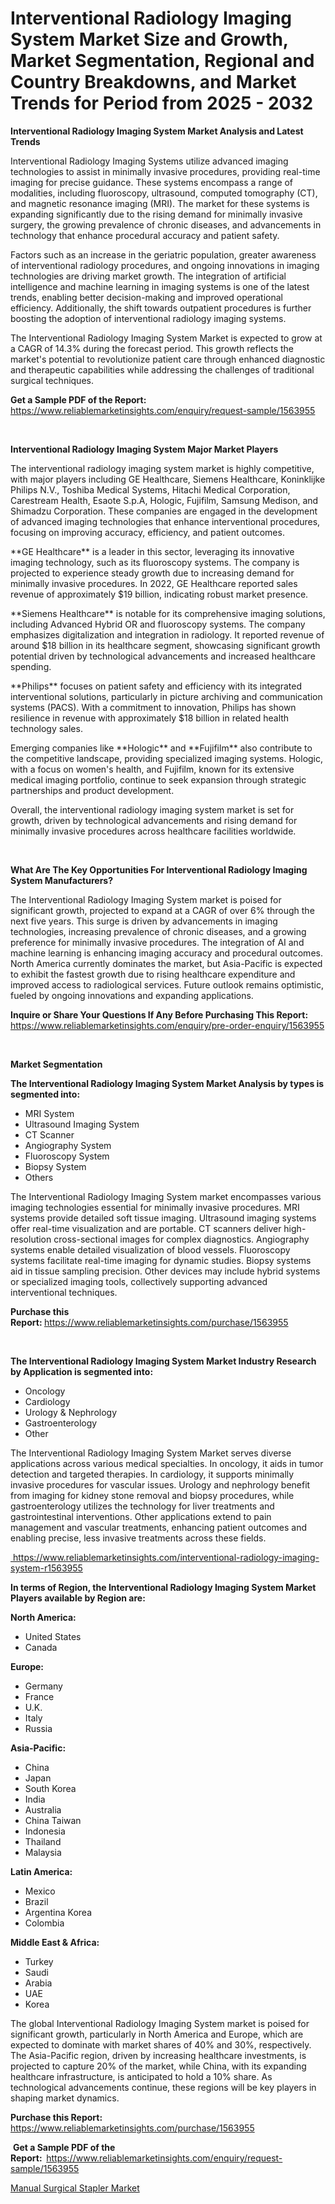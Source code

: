 <p><h1>Interventional Radiology Imaging System Market Size and Growth, Market Segmentation, Regional and Country Breakdowns, and Market Trends for Period from 2025 -  2032</h1></p><p><strong>Interventional Radiology Imaging System Market Analysis and Latest Trends</strong></p>
<p><p>Interventional Radiology Imaging Systems utilize advanced imaging technologies to assist in minimally invasive procedures, providing real-time imaging for precise guidance. These systems encompass a range of modalities, including fluoroscopy, ultrasound, computed tomography (CT), and magnetic resonance imaging (MRI). The market for these systems is expanding significantly due to the rising demand for minimally invasive surgery, the growing prevalence of chronic diseases, and advancements in technology that enhance procedural accuracy and patient safety.</p><p>Factors such as an increase in the geriatric population, greater awareness of interventional radiology procedures, and ongoing innovations in imaging technologies are driving market growth. The integration of artificial intelligence and machine learning in imaging systems is one of the latest trends, enabling better decision-making and improved operational efficiency. Additionally, the shift towards outpatient procedures is further boosting the adoption of interventional radiology imaging systems.</p><p>The Interventional Radiology Imaging System Market is expected to grow at a CAGR of 14.3% during the forecast period. This growth reflects the market's potential to revolutionize patient care through enhanced diagnostic and therapeutic capabilities while addressing the challenges of traditional surgical techniques.</p></p>
<p><strong>Get a Sample PDF of the Report:&nbsp;</strong> <a href="https://www.reliablemarketinsights.com/enquiry/request-sample/1563955?utm_campaign=2112&utm_medium=2&utm_source=Github&utm_content=ia&utm_term=04032025&utm_id=interventional-radiology-imaging-system">https://www.reliablemarketinsights.com/enquiry/request-sample/1563955</a></p>
<p>&nbsp;</p>
<p><strong>Interventional Radiology Imaging System Major Market Players</strong></p>
<p><p>The interventional radiology imaging system market is highly competitive, with major players including GE Healthcare, Siemens Healthcare, Koninklijke Philips N.V., Toshiba Medical Systems, Hitachi Medical Corporation, Carestream Health, Esaote S.p.A, Hologic, Fujifilm, Samsung Medison, and Shimadzu Corporation. These companies are engaged in the development of advanced imaging technologies that enhance interventional procedures, focusing on improving accuracy, efficiency, and patient outcomes.</p><p>**GE Healthcare** is a leader in this sector, leveraging its innovative imaging technology, such as its fluoroscopy systems. The company is projected to experience steady growth due to increasing demand for minimally invasive procedures. In 2022, GE Healthcare reported sales revenue of approximately $19 billion, indicating robust market presence.</p><p>**Siemens Healthcare** is notable for its comprehensive imaging solutions, including Advanced Hybrid OR and fluoroscopy systems. The company emphasizes digitalization and integration in radiology. It reported revenue of around $18 billion in its healthcare segment, showcasing significant growth potential driven by technological advancements and increased healthcare spending.</p><p>**Philips** focuses on patient safety and efficiency with its integrated interventional solutions, particularly in picture archiving and communication systems (PACS). With a commitment to innovation, Philips has shown resilience in revenue with approximately $18 billion in related health technology sales.</p><p>Emerging companies like **Hologic** and **Fujifilm** also contribute to the competitive landscape, providing specialized imaging systems. Hologic, with a focus on women's health, and Fujifilm, known for its extensive medical imaging portfolio, continue to seek expansion through strategic partnerships and product development.</p><p>Overall, the interventional radiology imaging system market is set for growth, driven by technological advancements and rising demand for minimally invasive procedures across healthcare facilities worldwide.</p></p>
<p>&nbsp;</p>
<p><strong>What Are The Key Opportunities For Interventional Radiology Imaging System Manufacturers?</strong></p>
<p><p>The Interventional Radiology Imaging System market is poised for significant growth, projected to expand at a CAGR of over 6% through the next five years. This surge is driven by advancements in imaging technologies, increasing prevalence of chronic diseases, and a growing preference for minimally invasive procedures. The integration of AI and machine learning is enhancing imaging accuracy and procedural outcomes. North America currently dominates the market, but Asia-Pacific is expected to exhibit the fastest growth due to rising healthcare expenditure and improved access to radiological services. Future outlook remains optimistic, fueled by ongoing innovations and expanding applications.</p></p>
<p><strong>Inquire or Share Your Questions If Any Before Purchasing This Report:</strong> <a href="https://www.reliablemarketinsights.com/enquiry/pre-order-enquiry/1563955?utm_campaign=2112&utm_medium=2&utm_source=Github&utm_content=ia&utm_term=04032025&utm_id=interventional-radiology-imaging-system">https://www.reliablemarketinsights.com/enquiry/pre-order-enquiry/1563955</a></p>
<p>&nbsp;</p>
<p><strong>Market Segmentation</strong></p>
<p><strong>The Interventional Radiology Imaging System Market Analysis by types is segmented into:</strong></p>
<p><ul><li>MRI System</li><li>Ultrasound Imaging System</li><li>CT Scanner</li><li>Angiography System</li><li>Fluoroscopy System</li><li>Biopsy System</li><li>Others</li></ul></p>
<p><p>The Interventional Radiology Imaging System market encompasses various imaging technologies essential for minimally invasive procedures. MRI systems provide detailed soft tissue imaging. Ultrasound imaging systems offer real-time visualization and are portable. CT scanners deliver high-resolution cross-sectional images for complex diagnostics. Angiography systems enable detailed visualization of blood vessels. Fluoroscopy systems facilitate real-time imaging for dynamic studies. Biopsy systems aid in tissue sampling precision. Other devices may include hybrid systems or specialized imaging tools, collectively supporting advanced interventional techniques.</p></p>
<p><strong>Purchase this Report:&nbsp;</strong><a href="https://www.reliablemarketinsights.com/purchase/1563955?utm_campaign=2112&utm_medium=2&utm_source=Github&utm_content=ia&utm_term=04032025&utm_id=interventional-radiology-imaging-system">https://www.reliablemarketinsights.com/purchase/1563955</a></p>
<p>&nbsp;</p>
<p><strong>The Interventional Radiology Imaging System Market Industry Research by Application is segmented into:</strong></p>
<p><ul><li>Oncology</li><li>Cardiology</li><li>Urology & Nephrology</li><li>Gastroenterology</li><li>Other</li></ul></p>
<p><p>The Interventional Radiology Imaging System Market serves diverse applications across various medical specialties. In oncology, it aids in tumor detection and targeted therapies. In cardiology, it supports minimally invasive procedures for vascular issues. Urology and nephrology benefit from imaging for kidney stone removal and biopsy procedures, while gastroenterology utilizes the technology for liver treatments and gastrointestinal interventions. Other applications extend to pain management and vascular treatments, enhancing patient outcomes and enabling precise, less invasive treatments across these fields.</p></p>
<p><a href="https://www.reliablemarketinsights.com/interventional-radiology-imaging-system-r1563955?utm_campaign=2112&utm_medium=2&utm_source=Github&utm_content=ia&utm_term=04032025&utm_id=interventional-radiology-imaging-system">&nbsp;https://www.reliablemarketinsights.com/interventional-radiology-imaging-system-r1563955</a></p>
<p><strong>In terms of Region, the Interventional Radiology Imaging System Market Players available by Region are:</strong></p>
<p>
    <p> <strong> North America: </strong>
        <ul>
            <li>United States</li>
            <li>Canada</li>
        </ul>
        </p> 
    <p> <strong> Europe: </strong>
        <ul>
            <li>Germany</li>
            <li>France</li>
            <li>U.K.</li>
            <li>Italy</li>
            <li>Russia</li>
        </ul>
        </p> 
    <p> <strong> Asia-Pacific: </strong>
        <ul>
            <li>China</li>
            <li>Japan</li>
            <li>South Korea</li>
            <li>India</li>
            <li>Australia</li>
            <li>China Taiwan</li>
            <li>Indonesia</li>
            <li>Thailand</li>
            <li>Malaysia</li>
        </ul>
        </p> 
    <p> <strong> Latin America: </strong>
        <ul>
            <li>Mexico</li>
            <li>Brazil</li>
            <li>Argentina Korea</li>
            <li>Colombia</li>
        </ul>
        </p> 
    <p> <strong> Middle East & Africa: </strong>
        <ul>
            <li>Turkey</li>
            <li>Saudi</li>
            <li>Arabia</li>
            <li>UAE</li>
            <li>Korea</li>
        </ul>
    </p>
    </p>
<p><p>The global Interventional Radiology Imaging System market is poised for significant growth, particularly in North America and Europe, which are expected to dominate with market shares of 40% and 30%, respectively. The Asia-Pacific region, driven by increasing healthcare investments, is projected to capture 20% of the market, while China, with its expanding healthcare infrastructure, is anticipated to hold a 10% share. As technological advancements continue, these regions will be key players in shaping market dynamics.</p></p>
<p><strong>Purchase this Report: </strong><a href="https://www.reliablemarketinsights.com/purchase/1563955?utm_campaign=2112&utm_medium=2&utm_source=Github&utm_content=ia&utm_term=04032025&utm_id=interventional-radiology-imaging-system">https://www.reliablemarketinsights.com/purchase/1563955</a></p>
<p>&nbsp;<strong>Get a Sample PDF of the Report:&nbsp;&nbsp;</strong><a href="https://www.reliablemarketinsights.com/enquiry/request-sample/1563955?utm_campaign=2112&utm_medium=2&utm_source=Github&utm_content=ia&utm_term=04032025&utm_id=interventional-radiology-imaging-system">https://www.reliablemarketinsights.com/enquiry/request-sample/1563955</a></p>
<p><strong></strong></p>
<p><p><a href="https://github.com/AshikRahman991/Market-Research-Report-List-1/blob/main/manual-surgical-stapler-market.md?utm_campaign=2112&utm_medium=2&utm_source=Github&utm_content=ia&utm_term=04032025&utm_id=interventional-radiology-imaging-system">Manual Surgical Stapler Market</a></p></p>